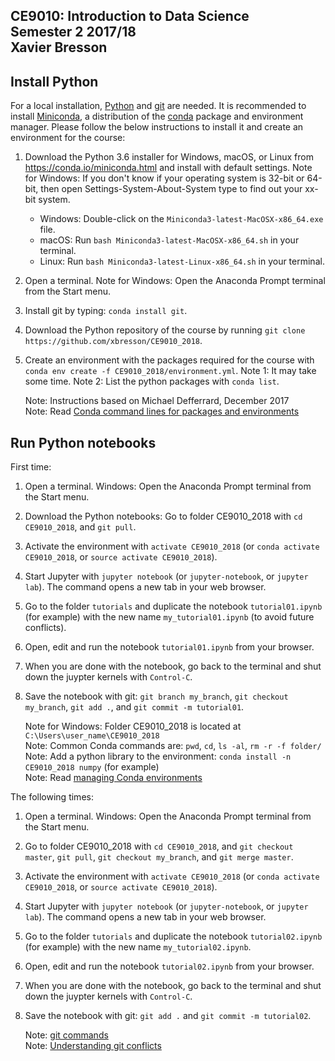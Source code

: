 ## CE9010: Introduction to Data Science <br> Semester 2 2017/18 <br> Xavier Bresson <br>
  
  
## Install Python 

For a local installation, [Python] and [git] are needed. It is recommended to install [Miniconda], a distribution of the [conda] package and environment manager. Please follow the below instructions to install it and create an environment for the course:

1. Download the Python 3.6 installer for Windows, macOS, or Linux from <https://conda.io/miniconda.html> and install with default settings. Note for Windows: If you don't know if your operating system is 32-bit or 64-bit, then open Settings-System-About-System type to find out your xx-bit system.
   * Windows: Double-click on the `Miniconda3-latest-MacOSX-x86_64.exe` file. 
   * macOS: Run `bash Miniconda3-latest-MacOSX-x86_64.sh` in your terminal.
   * Linux: Run `bash Miniconda3-latest-Linux-x86_64.sh` in your terminal.
1. Open a terminal. Note for Windows: Open the Anaconda Prompt terminal from the Start menu.
1. Install git by typing: `conda install git`.
1. Download the Python repository of the course by running
   `git clone https://github.com/xbresson/CE9010_2018`.
1. Create an environment with the packages required for the course with
   `conda env create -f CE9010_2018/environment.yml`. Note 1: It may take some time. Note 2: List the python packages with `conda list`.

   Note: Instructions based on Michael Defferrard, December 2017<br>
   Note: Read [Conda command lines for packages and environments]

[Conda command lines for packages and environments]: conda/conda_cheatsheet.pdf


## Run Python notebooks 

First time:

1. Open a terminal. Windows: Open the Anaconda Prompt terminal from the Start menu.
1. Download the Python notebooks: Go to folder CE9010_2018 with `cd CE9010_2018`, and `git pull`. 
1. Activate the environment with `activate CE9010_2018`
   (or `conda activate CE9010_2018`, or `source activate CE9010_2018`).
1. Start Jupyter with `jupyter notebook` (or `jupyter-notebook`, or `jupyter lab`). The command
   opens a new tab in your web browser.
1. Go to the folder `tutorials` and duplicate the notebook `tutorial01.ipynb` (for example) with the new name `my_tutorial01.ipynb` (to avoid future conflicts).
1. Open, edit and run the notebook `tutorial01.ipynb` from your browser.
1. When you are done with the notebook, go back to the terminal and shut down the juypter kernels with `Control-C`. 
1. Save the notebook with git: `git branch my_branch`, `git checkout my_branch`, `git add .`, and `git commit -m tutorial01`.

	Note for Windows: Folder CE9010_2018 is located at `C:\Users\user_name\CE9010_2018`<br>
	Note: Common Conda commands are: `pwd`, `cd`, `ls -al`, `rm -r -f folder/`<br>
   Note: Add a python library to the environment: `conda install -n CE9010_2018 numpy` (for example)<br>
   Note: Read [managing Conda environments]

[managing Conda environments]: conda/conda_environments.pdf



The following times:

1. Open a terminal. Windows: Open the Anaconda Prompt terminal from the Start menu.
1. Go to folder CE9010_2018 with `cd CE9010_2018`, and `git checkout master`, `git pull`, `git checkout my_branch`, and `git merge master`.
1. Activate the environment with `activate CE9010_2018`
   (or `conda activate CE9010_2018`, or `source activate CE9010_2018`).
1. Start Jupyter with `jupyter notebook` (or `jupyter-notebook`, or `jupyter lab`). The command
   opens a new tab in your web browser.
1. Go to the folder `tutorials` and duplicate the notebook `tutorial02.ipynb` (for example) with the new name `my_tutorial02.ipynb`.
1. Open, edit and run the notebook `tutorial02.ipynb` from your browser.
1. When you are done with the notebook, go back to the terminal and shut down the juypter kernels with `Control-C`. 
1. Save the notebook with git: `git add .` and `git commit -m tutorial02`.

   Note: [git commands]<br>
   Note: [Understanding git conflicts]

[git commands]: git/git_commands.pdf
[Understanding git conflicts]: git/git_xb.pdf




[git]: https://git-scm.com
[python]: https://www.python.org
[scipy]: https://www.scipy.org
[anaconda]: https://anaconda.org
[miniconda]: https://conda.io/miniconda.html
[conda]: https://conda.io
[conda-forge]: https://conda-forge.org


<br>
<br>
<br>

